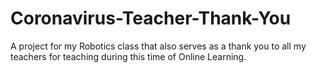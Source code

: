 # Coronavirus-Teacher-Thank-You
A project for my Robotics class that also serves as a thank you to all my teachers for teaching during this time of Online Learning.
